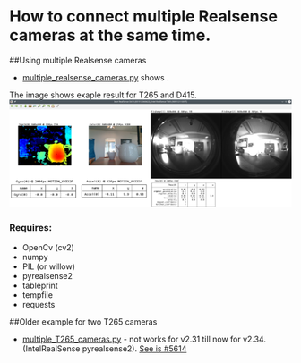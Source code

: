 # How to connect multiple Realsense cameras at the same time.

##Using multiple Realsense cameras
* <a href="multiple_realsense_cameras.py">multiple_realsense_cameras.py</a> shows .

The image shows exaple result for T265 and D415.
<img src="./T265+D415.png">

### Requires:
* OpenCv (cv2)
* numpy 
* PIL (or willow)
* pyrealsense2
* tableprint
* tempfile
* requests

##Older example for two T265 cameras
* <a href="multiple_T265_cameras.py">multiple_T265_cameras.py</a> - 
  not works for v2.31 till now for v2.34. (IntelRealSense pyrealsense2). 
  <a href="https://github.com/IntelRealSense/librealsense/issues/5614">See is #5614</a>
